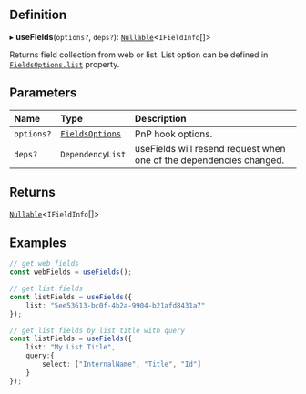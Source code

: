 
## Definition

▸ **useFields**(`options?`, `deps?`): [`Nullable`](../Types/NullableT.md)<`IFieldInfo`[]\>

Returns field collection from web or list. List option can be defined in [`FieldsOptions.list`](../Interfaces/FieldsOptions.md#list) property.

## Parameters

| Name | Type | Description |
| :------ | :------ | :------ |
| `options?` | [`FieldsOptions`](../Interfaces/FieldsOptions.md) | PnP hook options. |
| `deps?` | `DependencyList` | useFields will resend request when one of the dependencies changed. |

## Returns

[`Nullable`](../Types/NullableT.md)<`IFieldInfo`[]\>

## Examples

```typescript
// get web fields
const webFields = useFields();

// get list fields
const listFields = useFields({
	list: "5ee53613-bc0f-4b2a-9904-b21afd8431a7"
});

// get list fields by list title with query
const listFields = useFields({
	list: "My List Title",
	query:{
		select: ["InternalName", "Title", "Id"]
	}
});
```